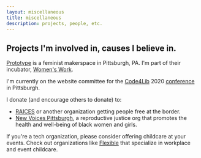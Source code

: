 ```yaml
---
layout: miscellaneous
title: miscellaneous
description: projects, people, etc.
---
```


## Projects I'm involved in, causes I believe in.

[Prototype](https://prototypepgh.com/) is a feminist makerspace in Pittsburgh, PA. I'm part of their incubator, [Women's Work](https://prototypepgh.com/incubator).

I'm currently on the website committee for the [Code4Lib](https://2020.code4lib.org/) 2020 [conference](https://2020.code4lib.org/) in Pittsburgh.

I donate (and encourage others to donate) to:
- [RAICES](https://www.raicestexas.org/) or another organization getting people free at the border.
- [New Voices Pittsburgh](http://www.newvoicespittsburgh.org/), a reproductive justice org that promotes the health and well-being of black women and girls.

If you're a tech organization, please consider offering childcare at your events. Check out organizations like [Flexible](http://flexablecare.com/) that specialize in workplace and event childcare.


